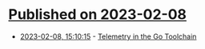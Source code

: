 # [Published on 2023-02-08](index.md)

* [2023-02-08, 15:10:15](https://news.ycombinator.com/item?id=34709078) - [Telemetry in the Go Toolchain](https://github.com/golang/go/discussions/58409)
